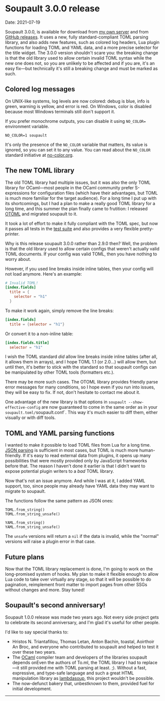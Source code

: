 <h1 id="post-title">Soupault 3.0.0 release</h1>

<p>Date: <time id="post-date">2021-07-19</time> </p>

<p id="post-excerpt">
Soupault 3.0.0, is available for download from <a href="https://files.baturin.org/software/soupault/3.0.0">my own server</a>
and from <a href="https://github.com/dmbaturin/soupault/releases/tag/3.0.0">GitHub releases</a>.
It uses a new, fully standard-compliant TOML parsing library, and also adds new features, such as colored log headers,
Lua plugin functions for loading TOML and YAML data, and a more precise selector for the title widget.
The 3.0.0 version shouldn't scare you: the breaking change is that the old library used to allow certain invalid
TOML syntax while the new one does not, so you are unlikely to be affected and if you are, it's an easy fix—but technically
it's still a breaking change and must be marked as such.
</p>

## Colored log messages

On UNIX-like systems, log levels are now colored: debug is blue, info is green, warning is yellow, and error is red.
On Windows, color is disabled because most Windows terminals still don't support it.

If you prefer monochrome outputs, you can disable it using `NO_COLOR=` environment variable.

```
NO_COLOR=1 soupault
```

It's only the presence of the `NO_COLOR` variable that matters, its value is ignored, so you can set it to any value.
You can read about the `NO_COLOR` standard initiative at [no-color.org](https://no-color.org).

## The new TOML library

The old TOML library had multiple issues, but it was also the only TOML library for OCaml—most people in the OCaml community
prefer S-expressions for configuration files (which have their advantages, but TOML is much more familiar for the target audience).
For a long time I put up with its shortcomings, but I had a plan to make a really good TOML library for a long time,
and this summer the plan finally came to frutition: I released [OTOML](https://opam.ocaml.org/packages/otoml/)
and migrated soupault to it.

It took a lot of effort to make it fully compliant with the TOML spec, but now it passes all tests in the 
[test suite](https://github.com/BurntSushi/toml-test) and also provides a very flexible pretty-printer.

Why is this release soupault 3.0.0 rather than 2.9.0 then? Well, the problem is that the old library
used to allow certain configs that weren't actually valid TOML documents. If your config was valid TOML,
then you have nothing to worry about.

However, if you used line breaks inside inline tables, then your config will not load anymore. Here's an example:

```toml
# Invalid TOML!
[index.fields]
  title = {
    selector = "h1"
  }
```

To make it work again, simply remove the line breaks:

```toml
[index.fields]
  title = {selector = "h1"}
```

Or convert it to a non-inline table:

```toml
[index.fields.title]
  selector = "h1"
```

I wish the TOML standard _did_ allow line breaks inside inline tables (after all, it allows them in arrays),
and I hope TOML 1.1 (or 2.0...) will allow them, but until then, it's better to stick with the standard
so that soupault configs can be manipulated by other TOML tools (formatters etc.).

There may be more such cases. The OTOML library provides friendly parse error messages for many conditions,
so I hope even if you run into issues, they will be easy to fix. If not, don't hesitate to contact me about it.

One advantage of the new library is that options in `soupault --show-effective-config` are now guaranteed to come
in the same order as in your `soupault.toml/`soupault.conf`. This way it's much easier to diff them,
either visually or with diff tools.

## TOML and YAML parsing functions

I wanted to make it possible to load TOML files from Lua for a long time.
[JSON parsing](/reference-manual/#JSON) is sufficient in most cases, but TOML is much more human-friendly.
If it's easy to read external data from plugins, it opens up many possibilities that were mostly provided
only by JavaScript frameworks before that. The reason I haven't done it earlier is that I didn't want
to expose potential plugin writers to a _bad_ TOML library.

Now that's not an issue anymore. And while I was at it, I added YAML support, too, since people may already
have YAML data they may want to migrate to soupault.

The functions follow the same pattern as JSON ones:

```
TOML.from_string()
TOML.from_string_unsafe()

YAML.from_string()
YAML.from_string_unsafe()
```

The `unsafe` versions will return a `nil` if the data is invalid, while the "normal" versions will raise
a plugin error in that case.

## Future plans

Now that the TOML library replacement is done, I'm going to work on the long-promised system of hooks.
My plan to make it flexible enough to allow Lua code to take over virtually any stage, so that
it will be possible to do pagination, reimplement front matter to import pages from other SSGs without changes
and more. Stay tuned!

## Soupault's second anniversary!

Soupault 1.0.0 release was made two years ago. Not every side project gets to celebrate its second anniversary,
and I'm glad it's useful for other people.

I'd like to say special thanks to:

* Hristos N. Triantafillou, Thomas Letan, Anton Bachin, toastal, Aoirthoir An Broc, and everyone who contributed to soupault and helped to test it over these two years.
* The [OCaml](https://ocaml.org) compiler team and developers of the libraries soupault depends on<fn>Even the authors of To.ml, the TOML library I had to replace—it still provided me with TOML parsing at least. ;)</fn>. Without a fast, expressive, and type-safe language and such a great HTML manipulation library as [lambdasoup](https://github.com/aantron/lambdasoup), this project wouldn't be possible.
* The now-defunct bakery that, unbestknown to them, provided fuel for initial development.



<hr>
<div id="footnotes"> </div>

